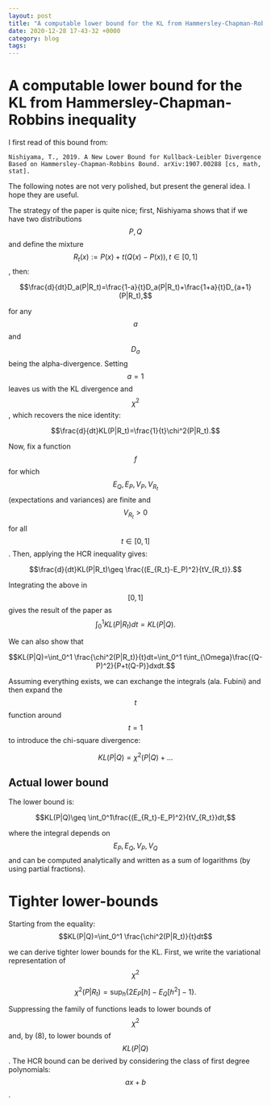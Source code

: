 ```yaml
---
layout: post
title: "A computable lower bound for the KL from Hammersley-Chapman-Robbins inequality"
date: 2020-12-28 17-43-32 +0000
category: blog
tags: 
---
```


# A computable lower bound for the KL from Hammersley-Chapman-Robbins inequality

I first read of this bound from: 

```
Nishiyama, T., 2019. A New Lower Bound for Kullback-Leibler Divergence Based on Hammersley-Chapman-Robbins Bound. arXiv:1907.00288 [cs, math, stat].
```

The following notes are not very polished, but present the general idea. I hope they are useful.

The strategy of the paper is quite nice; first, Nishiyama shows that if we have two distributions $$P,Q$$ and define the mixture $$R_t(x):=P(x)+t(Q(x)-P(x)), t\in [0,1]$$, then: 

$$\frac{d}{dt}D_a(P|R_t)=\frac{1-a}{t}D_a(P|R_t)+\frac{1+a}{t}D_{a+1}(P|R_t),$$

for any $$a$$ and $$D_a$$ being the alpha-divergence. Setting $$a=1$$ leaves us with the KL divergence and $$\chi^2$$, which recovers the nice identity:

$$\frac{d}{dt}KL(P|R_t)=\frac{1}{t}\chi^2(P|R_t).$$

Now, fix a function $$f$$ for which $$E_Q, E_P, V_P, V_{R_t}$$ (expectations and variances) are finite and $$V_{R_t}>0$$ for all $$t\in [0,1]$$. Then, applying the HCR inequality gives: 



$$\frac{d}{dt}KL(P|R_t)\geq \frac{(E_{R_t}-E_P)^2}{tV_{R_t}}.$$



Integrating the above in $$[0,1]$$ gives the result of the paper as 
$$\int_0^1 KL(P|R_t)dt=KL(P|Q).$$



We can also show that

$$KL(P|Q)=\int_0^1 \frac{\chi^2(P|R_t)}{t}dt=\int_0^1 t\int_{\Omega}\frac{(Q-P)^2}{P+t(Q-P)}dxdt.$$

Assuming everything exists, we can exchange the integrals (ala. Fubini) and then expand the $$t$$ function around $$t=1$$ to introduce the chi-square divergence:

$$KL(P|Q)=\chi^2(P|Q)+...$$




## Actual lower bound

The lower bound is:

$$KL(P|Q)\geq \int_0^1\frac{(E_{R_t}-E_P)^2}{tV_{R_t}}dt,$$

where the integral depends on $$E_P, E_Q, V_P, V_Q$$ and can be computed analytically and written as a sum of logarithms (by using partial fractions). 



# Tighter lower-bounds

Starting from the equality:
$$KL(P|Q)=\int_0^1 \frac{\chi^2(P|R_t)}{t}dt$$

we can derive tighter lower bounds for the KL. First, we write the variational representation of  $$\chi^2$$ 

$$\chi^2(P|R_t)=\sup_{h}\left \{ 2E_P[h]-E_Q[h^2]-1\right \}.$$

Suppressing the family of functions leads to lower bounds of $$\chi^2$$ and, by (8), to lower bounds of $$KL(P|Q)$$. The HCR bound can be derived by considering the class of first degree polynomials: $$ax+b$$.  
